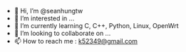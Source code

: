- 👋 Hi, I’m @seanhungtw
- 👀 I’m interested in ...
- 🌱 I’m currently learning C, C++, Python, Linux, OpenWrt
- 💞️ I’m looking to collaborate on ...
- 📫 How to reach me : k52349@gmail.com

<!---
seanhungtw/seanhungtw is a ✨ special ✨ repository because its `README.md` (this file) appears on your GitHub profile.
You can click the Preview link to take a look at your changes.
--->
